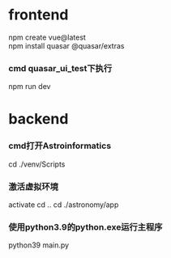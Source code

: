 # frontend
npm create vue@latest  
npm install quasar @quasar/extras 
### cmd quasar_ui_test下执行
npm run dev

# backend
### cmd打开Astroinformatics
cd ./venv/Scripts
### 激活虚拟环境
activate
cd ..
cd ./astronomy/app
### 使用python3.9的python.exe运行主程序
python39 main.py

